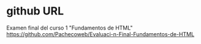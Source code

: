 # github URL
Examen final del curso 1 "Fundamentos de HTML"
https://github.com/Pachecoweb/Evaluaci-n-Final-Fundamentos-de-HTML
